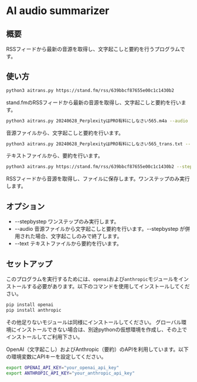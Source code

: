 # AI audio summarizer

## 概要
RSSフィードから最新の音源を取得し、文字起こしと要約を行うプログラムです。

## 使い方
```bash
python3 aitrans.py https://stand.fm/rss/639bbcf87655e00c1c1430b2
```
stand.fmのRSSフィードから最新の音源を取得し、文字起こしと要約を行います。

```bash
python3 aitrans.py 20240628_PerplexityはPRO有料にしなさい565.m4a --audio
```
音源ファイルから、文字起こしと要約を行います。

```bash
python3 aitrans.py 20240628_PerplexityはPRO有料にしなさい565_trans.txt --text
```
テキストファイルから、要約を行います。

```bash
python3 aitrans.py https://stand.fm/rss/639bbcf87655e00c1c1430b2 --stepbystep
```
RSSフィードから音源を取得し、ファイルに保存します。ワンステップのみ実行します。

## オプション
- --stepbystep ワンステップのみ実行します。
- --audio 音源ファイルから文字起こしと要約を行います。--stepbystep が併用された場合、文字起こしのみで終了します。
- --text テキストファイルから要約を行います。

## セットアップ

このプログラムを実行するためには、`openai`および`anthropic`モジュールをインストールする必要があります。以下のコマンドを使用してインストールしてください。

```bash
pip install openai
pip install anthropic
```

その他足りないモジュールは同様にインストールしてください。
グローバル環境にインストールできない場合は、別途pythonの仮想環境を作成し、その上でインストールしてご利用下さい。

OpenAI（文字起こし）およびAnthropic（要約）のAPIを利用しています。以下の環境変数にAPIキーを設定してください。

```bash
export OPENAI_API_KEY="your_openai_api_key"
export ANTHROPIC_API_KEY="your_anthropic_api_key"
```
